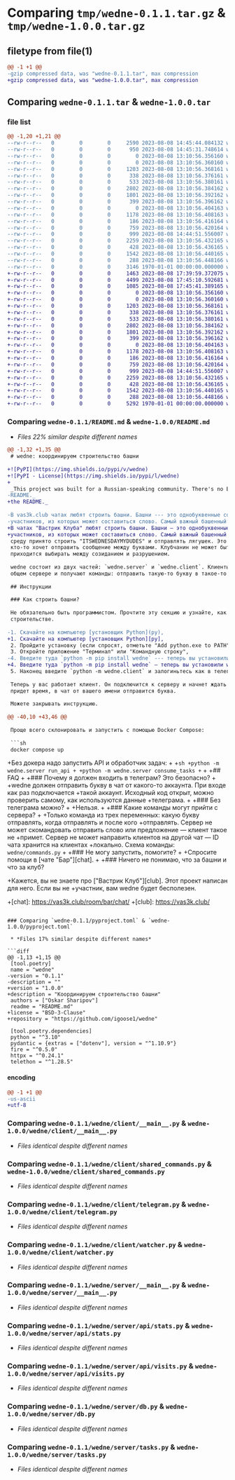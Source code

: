 # Comparing `tmp/wedne-0.1.1.tar.gz` & `tmp/wedne-1.0.0.tar.gz`

## filetype from file(1)

```diff
@@ -1 +1 @@
-gzip compressed data, was "wedne-0.1.1.tar", max compression
+gzip compressed data, was "wedne-1.0.0.tar", max compression
```

## Comparing `wedne-0.1.1.tar` & `wedne-1.0.0.tar`

### file list

```diff
@@ -1,20 +1,21 @@
--rw-r--r--   0        0        0     2590 2023-08-08 14:45:44.084132 wedne-0.1.1/README.md
--rw-r--r--   0        0        0      950 2023-08-08 14:45:31.748614 wedne-0.1.1/pyproject.toml
--rw-r--r--   0        0        0        0 2023-08-08 13:10:56.356160 wedne-0.1.1/wedne/__init__.py
--rw-r--r--   0        0        0        0 2023-08-08 13:10:56.360160 wedne-0.1.1/wedne/client/__init__.py
--rw-r--r--   0        0        0     1203 2023-08-08 13:10:56.368161 wedne-0.1.1/wedne/client/__main__.py
--rw-r--r--   0        0        0      338 2023-08-08 13:10:56.376161 wedne-0.1.1/wedne/client/consts.py
--rw-r--r--   0        0        0      533 2023-08-08 13:10:56.380161 wedne-0.1.1/wedne/client/shared_commands.py
--rw-r--r--   0        0        0     2802 2023-08-08 13:10:56.384162 wedne-0.1.1/wedne/client/telegram.py
--rw-r--r--   0        0        0     1801 2023-08-08 13:10:56.392162 wedne-0.1.1/wedne/client/watcher.py
--rw-r--r--   0        0        0      399 2023-08-08 13:10:56.396162 wedne-0.1.1/wedne/commands.py
--rw-r--r--   0        0        0        0 2023-08-08 13:10:56.404163 wedne-0.1.1/wedne/server/__init__.py
--rw-r--r--   0        0        0     1178 2023-08-08 13:10:56.408163 wedne-0.1.1/wedne/server/__main__.py
--rw-r--r--   0        0        0      186 2023-08-08 13:10:56.416164 wedne-0.1.1/wedne/server/api/__init__.py
--rw-r--r--   0        0        0      759 2023-08-08 13:10:56.420164 wedne-0.1.1/wedne/server/api/stats.py
--rw-r--r--   0        0        0      999 2023-08-08 14:44:51.556007 wedne-0.1.1/wedne/server/api/visits.py
--rw-r--r--   0        0        0     2259 2023-08-08 13:10:56.432165 wedne-0.1.1/wedne/server/db.py
--rw-r--r--   0        0        0      428 2023-08-08 13:10:56.436165 wedne-0.1.1/wedne/server/settings.py
--rw-r--r--   0        0        0     1542 2023-08-08 13:10:56.440165 wedne-0.1.1/wedne/server/tasks.py
--rw-r--r--   0        0        0      288 2023-08-08 13:10:56.448166 wedne-0.1.1/wedne/utils.py
--rw-r--r--   0        0        0     3146 1970-01-01 00:00:00.000000 wedne-0.1.1/PKG-INFO
+-rw-r--r--   0        0        0     1463 2023-08-08 17:39:59.372075 wedne-1.0.0/LICENSE.txt
+-rw-r--r--   0        0        0     4499 2023-08-08 17:45:10.592681 wedne-1.0.0/README.md
+-rw-r--r--   0        0        0     1085 2023-08-08 17:45:41.389165 wedne-1.0.0/pyproject.toml
+-rw-r--r--   0        0        0        0 2023-08-08 13:10:56.356160 wedne-1.0.0/wedne/__init__.py
+-rw-r--r--   0        0        0        0 2023-08-08 13:10:56.360160 wedne-1.0.0/wedne/client/__init__.py
+-rw-r--r--   0        0        0     1203 2023-08-08 13:10:56.368161 wedne-1.0.0/wedne/client/__main__.py
+-rw-r--r--   0        0        0      338 2023-08-08 13:10:56.376161 wedne-1.0.0/wedne/client/consts.py
+-rw-r--r--   0        0        0      533 2023-08-08 13:10:56.380161 wedne-1.0.0/wedne/client/shared_commands.py
+-rw-r--r--   0        0        0     2802 2023-08-08 13:10:56.384162 wedne-1.0.0/wedne/client/telegram.py
+-rw-r--r--   0        0        0     1801 2023-08-08 13:10:56.392162 wedne-1.0.0/wedne/client/watcher.py
+-rw-r--r--   0        0        0      399 2023-08-08 13:10:56.396162 wedne-1.0.0/wedne/commands.py
+-rw-r--r--   0        0        0        0 2023-08-08 13:10:56.404163 wedne-1.0.0/wedne/server/__init__.py
+-rw-r--r--   0        0        0     1178 2023-08-08 13:10:56.408163 wedne-1.0.0/wedne/server/__main__.py
+-rw-r--r--   0        0        0      186 2023-08-08 13:10:56.416164 wedne-1.0.0/wedne/server/api/__init__.py
+-rw-r--r--   0        0        0      759 2023-08-08 13:10:56.420164 wedne-1.0.0/wedne/server/api/stats.py
+-rw-r--r--   0        0        0      999 2023-08-08 14:44:51.556007 wedne-1.0.0/wedne/server/api/visits.py
+-rw-r--r--   0        0        0     2259 2023-08-08 13:10:56.432165 wedne-1.0.0/wedne/server/db.py
+-rw-r--r--   0        0        0      428 2023-08-08 13:10:56.436165 wedne-1.0.0/wedne/server/settings.py
+-rw-r--r--   0        0        0     1542 2023-08-08 13:10:56.440165 wedne-1.0.0/wedne/server/tasks.py
+-rw-r--r--   0        0        0      288 2023-08-08 13:10:56.448166 wedne-1.0.0/wedne/utils.py
+-rw-r--r--   0        0        0     5292 1970-01-01 00:00:00.000000 wedne-1.0.0/PKG-INFO
```

### Comparing `wedne-0.1.1/README.md` & `wedne-1.0.0/README.md`

 * *Files 22% similar despite different names*

```diff
@@ -1,32 +1,35 @@
 # wedne: координируем строительство башни
 
+![PyPI](https://img.shields.io/pypi/v/wedne)
+![PyPI - License](https://img.shields.io/pypi/l/wedne)
+
 _This project was built for a Russian-speaking community. There's no English version of
-README._
+the README._
 
-В vas3k.club чатах любят строить башни. Башни --- это однобуквенные сообщения от
-участников, из которых может составиться слово. Самый важный башенный день --- среда. В
+В чатах "Вастрик Клуба" любят строить башни. Башни — это однобуквенные сообщения от
+участников, из которых может составиться слово. Самый важный башенный день — среда. В
 среду принято строить "ITSWEDNESDAYMYDUDES" и отправлять лягушек. Это непросто: постоянно
 кто-то хочет отправить сообщение между буквами. Клубчанин не может быть посередине,
 приходится выбирать между созиданием и разрушением.
 
 wedne состоит из двух частей: `wedne.server` и `wedne.client`. Клиенты регистрируются в
 общем сервере и получают команды: отправить такую-то букву в такое-то время.
 
 ## Инструкции
 
 ### Как строить башни?
 
 Не обязательно быть программистом. Прочтите эту секцию и узнайте, как поучаствовать в
 строительстве.
 
-1. Скачайте на компьютер [установщик Python](py),
+1. Скачайте на компьютер [установщик Python][py],
 2. Пройдите установку (если спросят, отметьте "Add python.exe to PATH"),
 3. Откройте приложение "Терминал" или "Командную строку",
-4. Введите туда `python -m pip install wedne` --- теперь вы установили wedne,
+4. Введите туда `python -m pip install wedne` — теперь вы установили wedne,
 5. Наконец введите `python -m wedne.client` и залогиньтесь как в телеграме.
 
 Теперь у вас работает клиент. Он подключится к серверу и начнет ждать команду. Когда
 придет время, в чат от вашего имени отправится буква.
 
 Можете закрывать инструкцию.
 
@@ -40,10 +43,46 @@
 
 Проще всего склонировать и запустить с помощью Docker Compose:
 
 ```sh
 docker compose up
 ```
 
+Без докера надо запустить API и обработчик задач:
+
+```sh
+python -m wedne.server run_api
+
+python -m wedne.server consume_tasks
+```
+
+## FAQ
+
+### Почему я должен входить в телеграм? Это безопасно?
+
+wedne должен отправить букву в чат от какого-то аккаунта. При входе как раз подключается
+такой аккаунт. Исходный код открыт, можно проверить самому, как используются данные
+телеграма.
+
+### Без телеграма можно?
+
+Нельзя.
+
+### Какие команды могут прийти с сервера?
+
+Только команда из трех переменных: какую букву отправлять, когда отправлять и после кого
+отправлять. Сервер не может скомандовать отправить слово или предложение — клиент такое не
+примет. Сервер не может направить клиентов на другой чат — ID чата хранится на клиентах
+локально. Схема команды: `wedne/commands.py`
+
+### Не могу запустить, помогите?
+
+Спросите помощи в [чате "Бар"][chat].
+
+### Ничего не понимаю, что за башни и что за клуб?
 
+Кажется, вы не знаете про ["Вастрик Клуб"][club]. Этот проект написан для него. Если вы не
+участник, вам wedne будет бесполезен.
 
 [py]: https://www.python.org/downloads/
+[chat]: https://vas3k.club/room/bar/chat/
+[club]: https://vas3k.club/
```

### Comparing `wedne-0.1.1/pyproject.toml` & `wedne-1.0.0/pyproject.toml`

 * *Files 17% similar despite different names*

```diff
@@ -1,13 +1,15 @@
 [tool.poetry]
 name = "wedne"
-version = "0.1.1"
-description = ""
+version = "1.0.0"
+description = "Координируем строительство башни"
 authors = ["Oskar Sharipov"]
 readme = "README.md"
+license = "BSD-3-Clause"
+repository = "https://github.com/igoose1/wedne"
 
 [tool.poetry.dependencies]
 python = "^3.10"
 pydantic = {extras = ["dotenv"], version = "^1.10.9"}
 fire = "^0.5.0"
 httpx = "^0.24.1"
 telethon = "^1.28.5"
```

#### encoding

```diff
@@ -1 +1 @@
-us-ascii
+utf-8
```

### Comparing `wedne-0.1.1/wedne/client/__main__.py` & `wedne-1.0.0/wedne/client/__main__.py`

 * *Files identical despite different names*

### Comparing `wedne-0.1.1/wedne/client/shared_commands.py` & `wedne-1.0.0/wedne/client/shared_commands.py`

 * *Files identical despite different names*

### Comparing `wedne-0.1.1/wedne/client/telegram.py` & `wedne-1.0.0/wedne/client/telegram.py`

 * *Files identical despite different names*

### Comparing `wedne-0.1.1/wedne/client/watcher.py` & `wedne-1.0.0/wedne/client/watcher.py`

 * *Files identical despite different names*

### Comparing `wedne-0.1.1/wedne/server/__main__.py` & `wedne-1.0.0/wedne/server/__main__.py`

 * *Files identical despite different names*

### Comparing `wedne-0.1.1/wedne/server/api/stats.py` & `wedne-1.0.0/wedne/server/api/stats.py`

 * *Files identical despite different names*

### Comparing `wedne-0.1.1/wedne/server/api/visits.py` & `wedne-1.0.0/wedne/server/api/visits.py`

 * *Files identical despite different names*

### Comparing `wedne-0.1.1/wedne/server/db.py` & `wedne-1.0.0/wedne/server/db.py`

 * *Files identical despite different names*

### Comparing `wedne-0.1.1/wedne/server/tasks.py` & `wedne-1.0.0/wedne/server/tasks.py`

 * *Files identical despite different names*

